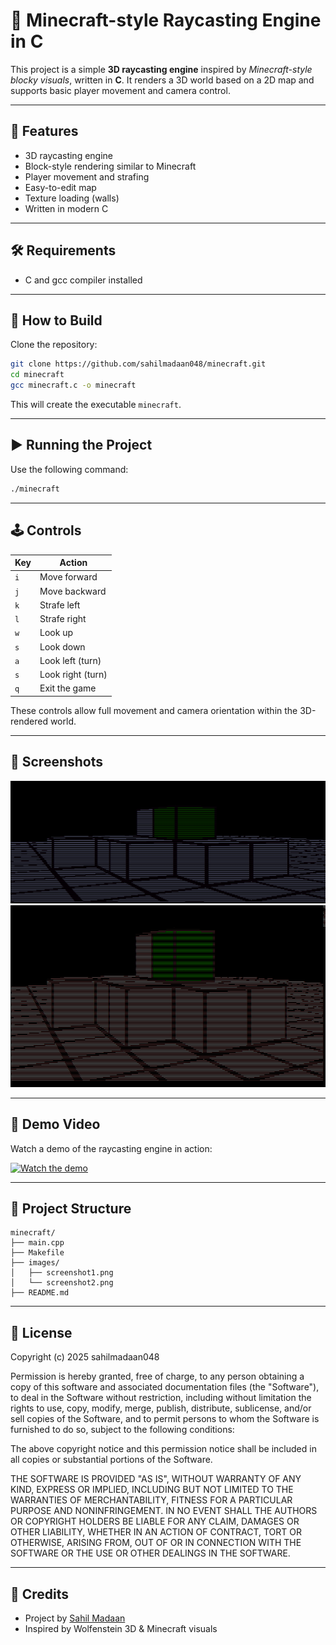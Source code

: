 # 🐼 Minecraft-style Raycasting Engine in C

This project is a simple **3D raycasting engine** inspired by *Minecraft-style blocky visuals*, written in **C**. It renders a 3D world based on a 2D map and supports basic player movement and camera control.

---

## 🚀 Features

- 3D raycasting engine
- Block-style rendering similar to Minecraft
- Player movement and strafing
- Easy-to-edit map
- Texture loading (walls)
- Written in modern C

---

## 🛠️ Requirements

- C and gcc compiler installed

---

## 🔧 How to Build

Clone the repository:
```bash
git clone https://github.com/sahilmadaan048/minecraft.git
cd minecraft
gcc minecraft.c -o minecraft
```

This will create the executable `minecraft`.

---

## ▶️ Running the Project

Use the following command:
```bash
./minecraft
```

---

## 🕹️ Controls

| Key   | Action              |
|-------|---------------------|
| `i`   | Move forward         |
| `j`   | Move backward        |
| `k`   | Strafe left          |
| `l`   | Strafe right         |
| `w`   | Look up              |
| `s`   | Look down            |
| `a`   | Look left (turn)     |
| `s`   | Look right (turn)    |
| `q` | Exit the game        |

These controls allow full movement and camera orientation within the 3D-rendered world.

---


## 📸 Screenshots


![Screenshot 1](./images/screenshot1.png)
![Screenshot 2](./images/screenshot2.png)

---

## 🎥 Demo Video

Watch a demo of the raycasting engine in action:

[![Watch the demo](https://img.youtube.com/vi/doJOAkkuHcE/0.jpg)](https://www.youtube.com/watch?v=doJOAkkuHcE)

---


## 📁 Project Structure

```
minecraft/
├── main.cpp
├── Makefile
├── images/
│   ├── screenshot1.png
│   └── screenshot2.png
├── README.md
```

---

## 📜 License
Copyright (c) 2025 sahilmadaan048

Permission is hereby granted, free of charge, to any person obtaining a copy
of this software and associated documentation files (the "Software"), to deal
in the Software without restriction, including without limitation the rights
to use, copy, modify, merge, publish, distribute, sublicense, and/or sell
copies of the Software, and to permit persons to whom the Software is
furnished to do so, subject to the following conditions:

The above copyright notice and this permission notice shall be included in all
copies or substantial portions of the Software.

THE SOFTWARE IS PROVIDED "AS IS", WITHOUT WARRANTY OF ANY KIND, EXPRESS OR
IMPLIED, INCLUDING BUT NOT LIMITED TO THE WARRANTIES OF MERCHANTABILITY,
FITNESS FOR A PARTICULAR PURPOSE AND NONINFRINGEMENT. IN NO EVENT SHALL THE
AUTHORS OR COPYRIGHT HOLDERS BE LIABLE FOR ANY CLAIM, DAMAGES OR OTHER
LIABILITY, WHETHER IN AN ACTION OF CONTRACT, TORT OR OTHERWISE, ARISING FROM,
OUT OF OR IN CONNECTION WITH THE SOFTWARE OR THE USE OR OTHER DEALINGS IN THE
SOFTWARE.

---

## 🙌 Credits

- Project by [Sahil Madaan](https://github.com/sahilmadaan048)
- Inspired by Wolfenstein 3D & Minecraft visuals